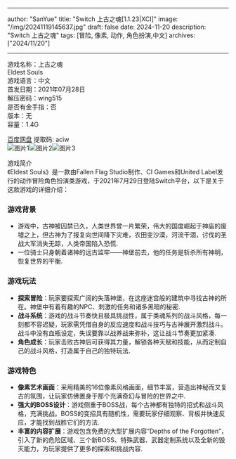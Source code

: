 
---
author: "SanYue"
title: "Switch 上古之魂[1.1.23|XCI]"
image: "/img/20241119145637.jpg"
draft: false
date: 2024-11-20
description: "Switch 上古之魂"
tags: [冒险, 像素, 动作, 角色扮演,中文]
archives: ["2024/11/20"]

---

游戏名称：上古之魂   
Eldest Souls    
游戏语言：中文  
首发日期：2021年07月28日  
解压密码：wing515  
是否有金手指：否  
版本：无   
容量：1.4G

[百度网盘](https://pan.baidu.com/s/1YlxYwqubx2AN9eOgBkvbxA) 提取码: aciw  
![图片1](/img/5c57cf.jpg)![图片2](/img/3f517b.jpg)![图片3](/img/44ebf6.jpg)  

游戏简介  
《Eldest Souls》是一款由Fallen Flag Studio制作、CI Games和United Label发行的动作冒险角色扮演类游戏，于2021年7月29日登陆Switch平台，以下是关于这款游戏的详细介绍：

### 游戏背景
- 游戏中，古神被囚禁已久，人类世界曾一片繁荣，伟大的国度崛起于神庙的废墟之上，但古神为了报复向世间降下灾难，农田变沙漠，河流干涸，讨伐的圣战大军消失无踪，人类帝国陷入恐慌.
- 一位骑士只身朝着诸神的远古监牢——神堡前去，他的任务是斩杀所有神明，恢复世界的平衡.

### 游戏玩法
- **探索冒险**：玩家要探索广阔的失落神堡，在这座迷宫般的建筑中寻找古神的所在。神堡中有着有趣的NPC、刺激的任务和诸多黑暗的秘密.
- **战斗系统**：游戏的战斗节奏快且极具挑战性，属于类魂系列的战斗风格，每一刻都不容迟疑，玩家需凭借自身的反应速度和战斗技巧与古神展开激烈战斗。战斗中没有血瓶设定，失误要靠以战养战来弥补，这让战斗节奏更加紧凑.
- **角色成长**：玩家击败古神后可获得其力量，解锁各种天赋和技能，从而定制自己的战斗风格，打造属于自己的独特玩法.

### 游戏特色
- **像素艺术画面**：采用精美的16位像素风格画面，细节丰富，营造出神秘而又复古的氛围，让玩家仿佛置身于那个充满奇幻与冒险的世界之中.
- **强大的BOSS设计**：游戏侧重于BOSS战，每个古神都有独特的招式和战斗风格，充满挑战。BOSS的变招具有随机性，需要玩家仔细观察、背板并快速反应，才能找到战胜它们的方法.
- **丰富的内容扩展**：游戏包含免费的大型扩展内容“Depths of the Forgotten”，引入了新的危险区域、三个新BOSS、特殊武器、武器定制系统以及全新的毁灭能力，为玩家提供了更多的探索和挑战内容.
